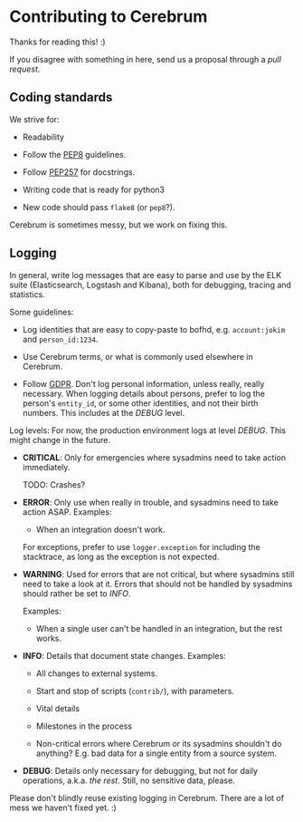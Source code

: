 # Contributing to Cerebrum

Thanks for reading this! :)

If you disagree with something in here, send us a proposal through a *pull
request*.


## Coding standards

We strive for:

- Readability

- Follow the [PEP8](https://www.python.org/dev/peps/pep-0008/) guidelines.

- Follow [PEP257](https://www.python.org/dev/peps/pep-0257/) for docstrings.

- Writing code that is ready for python3

- New code should pass `flake8` (or `pep8`?).


Cerebrum is sometimes messy, but we work on fixing this.


## Logging

In general, write log messages that are easy to parse and use by the ELK suite
(Elasticsearch, Logstash and Kibana), both for debugging, tracing and
statistics.

Some guidelines:

- Log identities that are easy to copy-paste to bofhd, e.g. `account:jokim` and
  `person_id:1234`.

- Use Cerebrum terms, or what is commonly used elsewhere in Cerebrum.

- Follow
  [GDPR](https://www.regjeringen.no/no/tema/lov-og-rett/innsikt/ny-personopplysningslov/).
  Don't log personal information, unless really, really necessary. When logging
  details about persons, prefer to log the person's `entity_id`, or some other
  identities, and not their birth numbers. This includes at the *DEBUG* level.

Log levels: For now, the production environment logs at level *DEBUG*. This
might change in the future.

- **CRITICAL**: Only for emergencies where sysadmins need to take action
  immediately. 
  
  TODO: Crashes?

- **ERROR**: Only use when really in trouble, and sysadmins need to take action
  ASAP. Examples:

  - When an integration doesn't work.

  For exceptions, prefer to use `logger.exception` for including the
  stacktrace, as long as the exception is not expected.

- **WARNING**: Used for errors that are not critical, but where sysadmins still
  need to take a look at it. Errors that should not be handled by sysadmins
  should rather be set to *INFO*.

  Examples:

  - When a single user can't be handled in an integration, but the rest works.

- **INFO**: Details that document state changes. Examples:

  - All changes to external systems.

  - Start and stop of scripts (`contrib/`), with parameters.

  - Vital details
  
  - Milestones in the process

  - Non-critical errors where Cerebrum or its sysadmins shouldn't do anything?
    E.g. bad data for a single entity from a source system.

- **DEBUG**: Details only necessary for debugging, but not for daily
  operations, a.k.a. *the rest*. Still, no sensitive data, please.


Please don't blindly reuse existing logging in Cerebrum. There are a lot of
mess we haven't fixed yet. :)
